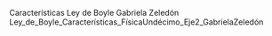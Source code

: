 Características Ley de Boyle Gabriela Zeledón
Ley_de_Boyle_Características_FísicaUndécimo_Eje2_GabrielaZeledón
